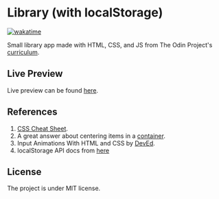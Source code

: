 # Library (with localStorage)

[![wakatime](https://wakatime.com/badge/github/YusufAbdelaziz/library-vanilla-js.svg)](https://wakatime.com/badge/github/YusufAbdelaziz/library-vanilla-js)

Small library app made with HTML, CSS, and JS from The Odin Project's [curriculum][1].

## Live Preview

Live preview can be found [here][6].

## References

1. [CSS Cheat Sheet][2].
2. A great answer about centering items in a [container][3].
3. Input Animations With HTML and CSS by [DevEd][4].
4. localStorage API docs from [here][5]

## License

The project is under MIT license.

[1]: https://www.theodinproject.com/paths/full-stack-javascript/courses/javascript/lessons/library
[2]: https://htmlcheatsheet.com/css/
[3]: https://stackoverflow.com/questions/32551291/in-css-flexbox-why-are-there-no-justify-items-and-justify-self-properties/33856609#33856609
[4]: https://www.youtube.com/watch?v=IxRJ8vplzAo&ab_channel=DevEd
[5]: https://developer.mozilla.org/en-US/docs/Web/API/Window/localStorage
[6]: https://yusufabdelaziz.github.io/library-vanilla-js/
